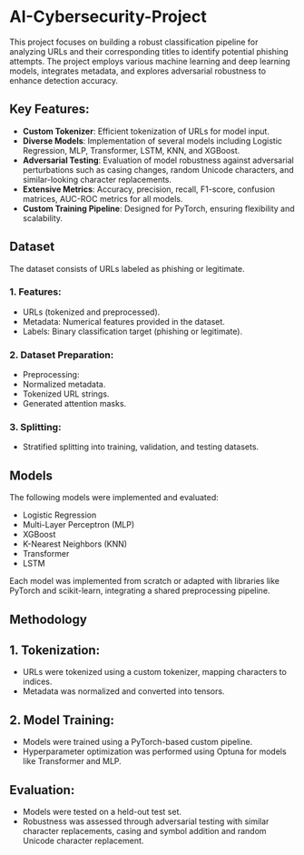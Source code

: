 # AI-Cybersecurity-Project
This project focuses on building a robust classification pipeline for analyzing URLs and their corresponding titles to identify potential phishing attempts. The project employs various machine learning and deep learning models, integrates metadata, and explores adversarial robustness to enhance detection accuracy.

## Key Features:
- **Custom Tokenizer**: Efficient tokenization of URLs for model input.
- **Diverse Models**: Implementation of several models including Logistic Regression, MLP, Transformer, LSTM, KNN, and XGBoost.
- **Adversarial Testing**: Evaluation of model robustness against adversarial perturbations such as casing changes, random Unicode characters, and similar-looking character replacements.
- **Extensive Metrics**: Accuracy, precision, recall, F1-score, confusion matrices, AUC-ROC metrics for all models.
- **Custom Training Pipeline**: Designed for PyTorch, ensuring flexibility and scalability.

## Dataset
The dataset consists of URLs labeled as phishing or legitimate.

### 1. Features:
- URLs (tokenized and preprocessed).
- Metadata: Numerical features provided in the dataset.
- Labels: Binary classification target (phishing or legitimate).
### 2.  Dataset Preparation:
- Preprocessing:
- Normalized metadata.
- Tokenized URL strings.
- Generated attention masks.
### 3. Splitting:
- Stratified splitting into training, validation, and testing datasets.

## Models
The following models were implemented and evaluated:

- Logistic Regression
- Multi-Layer Perceptron (MLP)
- XGBoost
- K-Nearest Neighbors (KNN)
- Transformer
- LSTM

Each model was implemented from scratch or adapted with libraries like PyTorch and scikit-learn, integrating a shared preprocessing pipeline.

## Methodology
## 1. Tokenization:

- URLs were tokenized using a custom tokenizer, mapping characters to indices.
- Metadata was normalized and converted into tensors.
## 2. Model Training:

- Models were trained using a PyTorch-based custom pipeline.
- Hyperparameter optimization was performed using Optuna for models like Transformer and MLP.
## Evaluation:

- Models were tested on a held-out test set.
- Robustness was assessed through adversarial testing with similar character replacements, casing and symbol addition and random Unicode character replacement.
